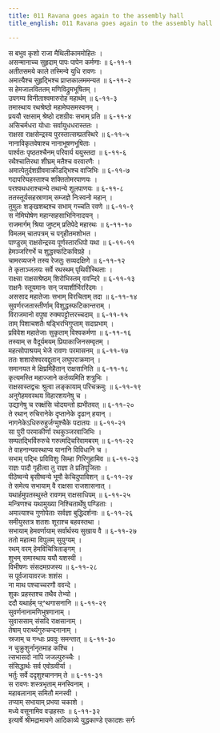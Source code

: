 ```yaml
---
title: 011 Ravana goes again to the assembly hall
title_english: 011 Ravana goes again to the assembly hall

---
```


<div class="audioEmbed"  caption="श्रीराम-हरिसीताराममूर्ति-घनपाठिभ्यां वचनम्" src="https://archive.org/download/Ramayana-recitation-Sriram-harisItArAmamUrti-Ghanapaati-v2/Kanda_6/Kanda_6_YK-011-Ravana_goes_again_to_the_assembly_hall.mp3"></div>

स बभुव कृशो राजा मैथिलीकाममोहितः ।  
असन्मानाच्च सुहृदाम् पापः पापेन कर्मणाः ॥ ६-११-१  
अतीतसमये काले तस्मिन्वे युधि रावणः ।  
अमात्यैश्च सुहृद्भिश्च प्राप्तकालममन्यत ॥ ६-११-२  
स हेमजालविततम् मणिविद्रुमभूषितम् ।  
उपगम्य विनीताश्वमारुरोह महार्थम् ॥ ६-११-३  
तमास्थाय रथश्रेष्ठो महामेघसमस्वनम् ।  
प्रययौ रक्षसाम् श्रेष्ठो दशग्रीवः सभाम् प्रति ॥ ६-११-४  
असिचर्मधरा योधाः सर्वायुधधरास्ततः ।  
राक्षसा राक्षसेन्द्रस्य पुरस्तात्सम्प्रतस्थिरे ॥ ६-११-५  
नानाविकृतवेषाश्च नानाभूषणभूषिताः ।  
पार्श्वतः पृष्ठतश्चैनम् परिवार्य ययुस्तदा ॥ ६-११-६  
रथैश्चातिरथा शीघ्रम् मतैश्च वरवारणैः ।  
अमात्पेतुर्दशग्रीवमाक्रीडद्भिश्च वाजिभिः ॥ ६-११-७  
गदापरिघहस्ताश्च शक्तितोमरपाणयः ।  
परश्वथधराश्चान्ये तथान्ये शूलपाणयः ॥ ६-११-८  
ततस्तूर्यसहस्राणाम् सम्जज्ञे निःस्वनो महान् ।  
तुमुलः शङ्खशब्दश्च सभाम् गच्चति रवणे ॥ ६-११-९  
स नेमिघोषेण महान्सहसाभिनिनादयन् ।  
राजमार्गम् श्रिया जुष्टम् प्रतिपेदे महारथः ॥ ६-११-१०  
विमलम् चातपत्रम् च पगृहीतमशोभत ।  
पाण्डुरम् राक्षसेन्द्रस्य पूर्णस्तारधिपो यथा ॥ ६-११-११  
हेमञ्जरिगर्भे च शुद्धस्फटिकविग्रहे ।  
चामरव्यजने तस्य रेजतुः सव्यदक्षिणे ॥ ६-११-१२  
ते कृताञ्जलयः सर्वे रथस्थम् पृथिवीस्थिताः ।  
राक्ष्सा राक्षसश्रेष्ठम् शिरोभिस्तम् ववन्दिरे ॥ ६-११-१३  
राक्षनैः स्तूयमानः सन् जयाशीर्भिररिंदमः ।  
अससाद महातेजाः सभाम् विरचिताम् तदा ॥ ६-११-१४  
सुवर्णरजतास्तीर्णाम् विशुद्धस्फटिकान्तराम् ।  
विराजमानो वपुषा रुक्मपट्टोत्तरच्चदाम् ॥ ६-११-१५  
ताम् पिशाचशतैः षड्भिरभिगुप्ताम् सदाप्रभाम् ।  
प्रविवेश महातेजाः सुकृताम् विश्वकर्मणा ॥ ६-११-१६  
तस्याम् स वैदूर्यमयम् प्रियाकाजिनसम्वृतम् ।  
महत्सोपाश्रयम् भेजे रावणः परमासनम् ॥ ६-११-१७  
ततः शशासेश्वरवद्दूतान् लघुपराक्रमान् ।  
समानयत मे क्षिप्रमिहैतान् राक्षसानिति ॥ ६-११-१८  
कृत्यमस्ति महाज्जाने कर्तव्यमिति शत्रुभिः ।  
राक्षसास्तद्वचः श्रुत्वा लङ्कायाम् परिचक्रमुः ॥ ६-११-१९  
अनुगेहमवस्थय विहारशयनेषु च ।  
उद्यानेषु च रक्क्षंसि चोदयन्तो ह्यभीतवत् ॥ ६-११-२०  
ते रथान् रुचिरानेके दृप्तानेके दृढान् हयान् ।  
नागनेकेऽधिरुरुहुर्जग्मुश्चैके पदातयः ॥ ६-११-२१  
सा पुरी परमाकीर्णा रथकुञ्जरवाजिभिः ।  
सम्पतद्भिर्विरुरुचे गरुत्मद्चिरिवामबरम् ॥ ६-११-२२  
ते वाहनान्यवस्थाप्य यानानि विविधानि च ।  
सभाम् पद्भिः प्रविविशुः सिम्हा गिरिगुहामिव ॥ ६-११-२३  
राज्ञः पादौ गृहीत्वा तु राज्ञा ते प्रतिपूजिताः ।  
पीठेष्वन्ये बृसीष्वन्ये भूमौ केचिदुपाविशन् ॥ ६-११-२४  
ते समेत्य सभायाम् वै राक्षसा राजशासनात् ।  
यथार्हमुपतस्थुस्ते रावणम् राक्षसाधिपम् ॥ ६-११-२५  
मन्त्रिणश्च यथामुख्या निश्चितार्थेषु पण्डिताः ।  
अमात्याश्च गुणोपेताः सर्वज्ञा बुद्धिदर्शनाः ॥ ६-११-२६  
समीयुस्तत्र शतशः शूराश्च बहवस्तथा ।  
सभायाम् हेमवर्णायाम् सर्वार्थस्य सुखाय वै ॥ ६-११-२७  
ततो महात्मा विपुलम् सुयुग्यम् ।  
रथम् वरम् हेमविचित्रिताङ्गम् ।  
शुभम् समास्थाय ययौ यशस्वी ।  
विभीषणः संसदमग्रजस्य ॥ ६-११-२८  
स पूर्वजायावरजः शशंस ।  
ना माथ पश्चाच्चरणौ ववन्दे ।  
शुकः प्रहस्तश्च तथैव तेभ्यो ।  
ददौ यथार्हम् प्ऱ्^थगासनानि ॥ ६-११-२९  
सुवर्णनानामणिभुषणानाम् ।  
सुवाससाम् संसदि राक्षसानाम् ।  
तेषाम् परार्थ्यगुरुचन्दनानाम् ।  
स्रजाम् च गन्धाः प्रववुः समन्तात् ॥ ६-११-३०  
न चुक्रुशुर्नानृतमाह कश्चि ।  
त्सभासदो नापि जजल्पुरुच्चैः ।  
संसिद्धार्थः सर्व एवोग्रवीर्या ।  
भर्तुः सर्वे ददृशुश्चाननम् ते ॥ ६-११-३१  
स रावणः शस्त्रभृताम् मनस्विनाम् ।  
महाबलानाम् समितौ मनस्वी ।  
तप्याम् सभायाम् प्रभया चकाशे ।  
मध्ये वसूनामिव वज्रहस्तः ॥ ६-११-३२  
इत्यार्षे श्रीमद्रामायणे आदिकाव्ये युद्धकाण्डे एकादशः सर्गः